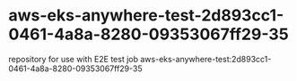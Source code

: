 # aws-eks-anywhere-test-2d893cc1-0461-4a8a-8280-09353067ff29-35
repository for use with E2E test job aws-eks-anywhere-test:2d893cc1-0461-4a8a-8280-09353067ff29-35
